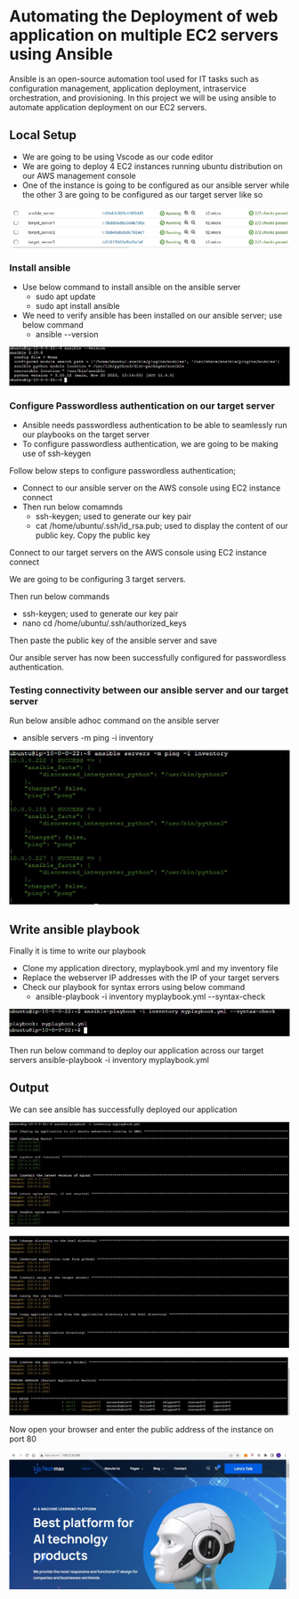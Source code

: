 # Automating the Deployment of web application on multiple EC2 servers using Ansible

Ansible is an open-source automation tool used for IT tasks such as configuration management, application deployment, intraservice orchestration, and provisioning.
In this project we will be using ansible to automate application deployment on our EC2 servers.

## Local Setup
- We are going to be using Vscode as our code editor
- We are going to deploy 4 EC2 instances running ubuntu distribution on our AWS management console
- One of the instance is going to be configured as our ansible server while the other 3 are going to be configured as our target server like so

![Alt text](picture/1.JPG)

### Install ansible
- Use below command to install ansible on the ansible server
  - sudo apt update
  - sudo apt install ansible
- We need to verify ansible has been installed on our ansible server; use below command
  - ansible --version

![Alt text](picture/2.JPG)

### Configure Passwordless authentication on our target server
- Ansible needs passwordless authentication to be able to seamlessly run our playbooks on the target server
- To configure passwordless authentication, we are going to be making use of ssh-keygen

Follow below steps to configure passwordless authentication;
- Connect to our ansible server on the AWS console using EC2 instance connect
- Then run below comamnds
  - ssh-keygen; used to generate our key pair
  - cat /home/ubuntu/.ssh/id_rsa.pub; used to display the content of our public key. Copy the public key

Connect to our target servers on the AWS console using EC2 instance connect

We are going to be configuring 3 target servers.

Then run below commands
- ssh-keygen;  used to generate our key pair
- nano cd /home/ubuntu/.ssh/authorized_keys

Then paste the public key of the ansible server and save

Our ansible server has now been successfully configured for passwordless authentication.

### Testing connectivity between our ansible server and our target server
Run below ansible adhoc command on the ansible server
- ansible servers -m ping -i inventory

![Alt text](picture/3.JPG)

## Write ansible playbook
Finally it is time to write our playbook

- Clone my application directory, myplaybook.yml and my inventory file
- Replace the webserver IP addresses with the IP of your target servers
- Check our playbook for syntax errors using below command
  - ansible-playbook -i inventory myplaybook.yml --syntax-check

![Alt text](picture/4.JPG)

Then run below command to deploy our application across our target servers
ansible-playbook -i inventory myplaybook.yml

## Output
We can see ansible has successfully deployed our application

![Alt text](picture/5.JPG)

![Alt text](picture/6.JPG)

![Alt text](picture/7.JPG)


Now open your browser and enter the public address of the instance on port 80

![Alt text](picture/8.JPG)










